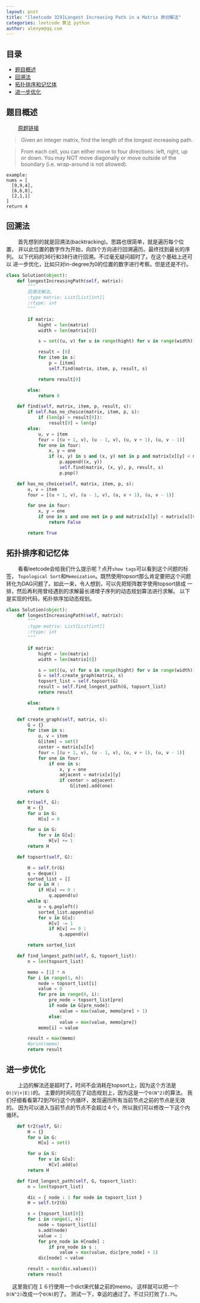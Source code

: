 ```yaml
---
layout: post
title: "[leetcode 329]Longest Increasing Path in a Matrix 原创解法"
categories: leetcode 算法 python
author: alenym@qq.com
---
```

## 目录 ##

- [题目概述](#hh0) 
- [回溯法](#hh1) 
- [拓扑排序和记忆体](#hh2) 
- [进一步优化](#hh3) 

## <a name="hh0"></a> 题目概述 ##

&nbsp;
&nbsp;
&nbsp;
&nbsp;
[原题链接](https://leetcode.com/problems/longest-increasing-path-in-a-matrix/)

> Given an integer matrix, find the length of the longest increasing path.

> From each cell, you can either move to four directions: left, right, up or down. You may NOT move diagonally or move outside of the boundary (i.e. wrap-around is not allowed).
	
	example:
	nums = [
	  [9,9,4],
	  [6,6,8],
	  [2,1,1]
	]
	return 4

## <a name="hh1"></a> 回溯法 ##


&nbsp;
&nbsp;
&nbsp;
&nbsp;
首先想到的就是回溯法(backtracking)。思路也很简单，就是遍历每个位置，
并以此位置的数字作为开始，向四个方向进行回溯遍历。最终找到最长的序列。
以下代码的36行和38行进行回溯。不过毫无疑问超时了。在这个基础上还可以
进一步优化，比如只对in-degree为0的位置的数字进行考察。但是还是不行。

```python
class Solution(object):
    def longestIncreasingPath(self, matrix):
        """
        回溯法解法。
        :type matrix: List[List[int]]
        :rtype: int
        """

        if matrix:
            hight = len(matrix)
            width = len(matrix[0])

            s = set((u, v) for u in range(hight) for v in range(width))

            result = [0]
            for item in s:
                p = [item]
                self.find(matrix, item, p, result, s)

            return result[0]

        else:
            return 0

    def find(self, matrix, item, p, result, s):
        if self.has_no_choice(matrix, item, p, s):
            if (len(p) > result[0]):
                result[0] = len(p)
        else:
            u, v = item
            four = [(u + 1, v), (u - 1, v), (u, v + 1), (u, v - 1)]
            for one in four:
                x, y = one
                if (x, y) in s and (x, y) not in p and matrix[x][y] < matrix[u][v]:
                    p.append((x, y))
                    self.find(matrix, (x, y), p, result, s)
                    p.pop()

    def has_no_choice(self, matrix, item, p, s):
        u, v = item
        four = [(u + 1, v), (u - 1, v), (u, v + 1), (u, v - 1)]

        for one in four:
            x, y = one
            if one in s and one not in p and matrix[x][y] < matrix[u][v]:
                return False

        return True
```

## <a name="hh2"></a> 拓扑排序和记忆体 ##

&nbsp;
&nbsp;
&nbsp;
&nbsp;
看看leetcode会给我们什么提示呢？点开`show tags`可以看到这个问题的标签，
`Topological Sort`和`Memoization`。既然使用topsort那么肯定要把这个问题
转化为DAG问题了。如此一来，令人想到，可以先把矩阵数字使用topsort排成
一排，然后再利用曾经遇到的求解最长递增子序列的动态规划算法进行求解。
以下是实现的代码，拓扑排序加动态规划。


```python 
class Solution(object):
    def longestIncreasingPath(self, matrix):
        """
        :type matrix: List[List[int]]
        :rtype: int
        """

        if matrix:
            hight = len(matrix)
            width = len(matrix[0])

            s = set((u, v) for u in range(hight) for v in range(width))
            G = self.create_graph(matrix, s)
            topsort_list = self.topsort(G)
            result = self.find_longest_path(G, topsort_list)
            return result

        else:
            return 0

    def create_graph(self, matrix, s):
        G = {}
        for item in s:
            u, v = item
            G[item] = set()
            center = matrix[u][v]
            four = [(u + 1, v), (u - 1, v), (u, v + 1), (u, v - 1)]
            for one in four:
                if one in s:
                    x, y = one
                    adjacent = matrix[x][y]
                    if center > adjacent:
                        G[item].add(one)
        return G

    def tr(self, G):
        H = {}
        for u in G:
            H[u] = 0

        for u in G:
            for v in G[u]:
                H[v] += 1
        return H

    def topsort(self, G):

        H = self.tr(G)
        q = deque()
        sorted_list = []
        for u in H :
            if H[u] == 0 :
                q.append(u)
        while q:
            u = q.popleft()
            sorted_list.append(u)
            for v in G[u]:
                H[v] -= 1
                if H[v] == 0 :
                    q.append(v)

        return sorted_list

    def find_longest_path(self, G, topsort_list):
        n = len(topsort_list)

        memo = [1] * n
        for i in range(1, n):
            node = topsort_list[i]
            value = 0
            for pre in range(0, i):
                pre_node = topsort_list[pre]
                if node in G[pre_node]:
                    value = max(value, memo[pre] + 1)
                else:
                    value = max(value, memo[pre])
            memo[i] = value

        result = max(memo)
        #print(memo)
        return result
```

## <a name="hh3"></a> 进一步优化 ##

&nbsp;
&nbsp;
&nbsp;
&nbsp;
上边的解法还是超时了，时间不会消耗在topsort上，因为这个方法是`O(|V|+|E|)`的。
主要的时间花在了动态规划上，因为这是一个`O(N^2)`的算法。
我们仔细看看第72到76行这个内循环，发现遍历所有当前节点之前的节点是无效的。
因为可以进入当前节点的节点不会超过４个。所以我们可以修改一下这个内循环。


```python 
    def tr2(self, G):
        H = {}
        for u in G:
            H[u] = set()

        for u in G:
            for v in G[u]:
                H[v].add(u)
        return H

    def find_longest_path(self, G, topsort_list):
        n = len(topsort_list)

        dic = { node : 1 for node in topsort_list }
        H = self.tr2(G)

        s = {topsort_list[0]}
        for i in range(1, n):
            node = topsort_list[i]
            s.add(node)
            value = 1
            for pre_node in H[node] :
                if pre_node in s :
                    value = max(value, dic[pre_node] + 1)
            dic[node] = value

        result = max(dic.values())
        return result
```

&nbsp;&nbsp;&nbsp;&nbsp;这里我们在１６行使用一个dict来代替之前的memo，
这样就可以把一个`O(N^2)`改成一个`O(N)`的了。
测试一下，幸运的通过了。不过只打败了`1.7%`。



